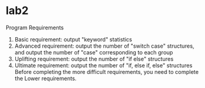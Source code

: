 # lab2
Program Requirements
1. Basic requirement: output "keyword" statistics
2. Advanced requirement: output the number of "switch case" structures, and output the number of "case" corresponding to each group
3. Uplifting requirement: output the number of "if else" structures
4. Ultimate requirement: output the number of "if, else if, else" structures
Before completing the more difficult requirements, you need to complete the Lower requirements.

